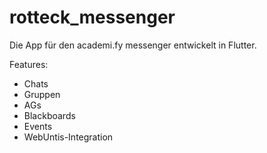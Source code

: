 # rotteck_messenger

Die App für den academi.fy messenger entwickelt in Flutter.

Features:
 - Chats
 - Gruppen
 - AGs
 - Blackboards
 - Events
 - WebUntis-Integration